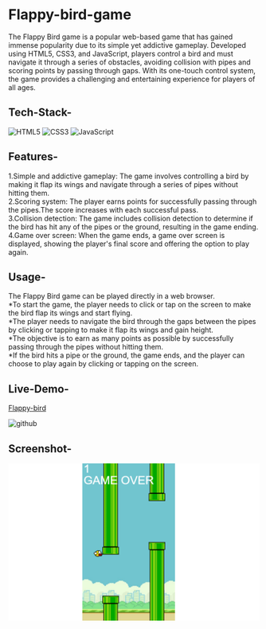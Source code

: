# Flappy-bird-game
The Flappy Bird game is a popular web-based game that has gained immense popularity due to its simple yet addictive gameplay. Developed using HTML5, CSS3, and JavaScript, players control a bird and must navigate it through a series of obstacles, avoiding collision with pipes and scoring points by passing through gaps. With its one-touch control system, the game provides a challenging and entertaining experience for players of all ages.
## Tech-Stack-

<div align="left">
<img alt="HTML5" src="https://img.shields.io/badge/html5-%23E34F26.svg?style=for-the-badge&logo=html5&logoColor=white"/>
<img alt="CSS3" src="https://img.shields.io/badge/css3-%231572B6.svg?style=for-the-badge&logo=css3&logoColor=white"/> 
<img alt="JavaScript" src="https://img.shields.io/badge/javascript-%23323330.svg?style=for-the-badge&logo=javascript&logoColor=%23F7DF1E"/>
</div>

## Features-
1.Simple and addictive gameplay: The game involves controlling a bird by making it flap its wings and navigate through a series of pipes without hitting them.<br>
2.Scoring system: The player earns points for successfully passing through the pipes.The score increases with each successful pass.<br>
3.Collision detection: The game includes collision detection to determine if the bird has hit any of the pipes or the ground, resulting in the game ending.<br>
4.Game over screen: When the game ends, a game over screen is displayed, showing the player's final score and offering the option to play again.<br>

## Usage-
The Flappy Bird game can be played directly in a web browser.<br>
*To start the game, the player needs to click or tap on the screen to make the bird flap its wings and start flying.<br>
*The player needs to navigate the bird through the gaps between the pipes by clicking or tapping to make it flap its wings and gain height.<br>
*The objective is to earn as many points as possible by successfully passing through the pipes without hitting them.<br>
*If the bird hits a pipe or the ground, the game ends, and the player can choose to play again by clicking or tapping on the screen.<br>

## Live-Demo-
[Flappy-bird](https://prinshi30.github.io/Flappy-bird-game/)
<P>
<img alt =github src="https://img.shields.io/badge/GitHub-100000?style=for-the-badge&logo=github&logoColor=white"height="25px"/>
</P>


## Screenshot-

![image](https://github.com/Prinshi30/Flappy-bird-game/blob/e5c552ccb0255b83e45f425c64c62649203f0943/Flappy%20Bird.png)
